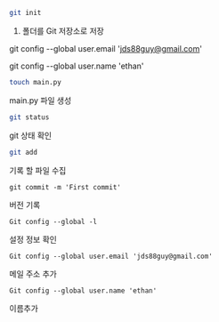 ```bash
git init
```

1. 폴더를 Git 저장소로 저장

git config --global user.email 'jds88guy@gmail.com'

git config --global user.name 'ethan'

```bash
touch main.py
```

main.py 파일 생성

```bash
git status
```

git 상태 확인

```bash
git add
```

기록 할 파일 수집

```
git commit -m 'First commit'
```

버전 기록

```
Git config --global -l
```

설정 정보 확인

```
Git config --global user.email 'jds88guy@gmail.com'
```

메일 주소 추가

```
Git config --global user.name 'ethan' 
```

이름추가